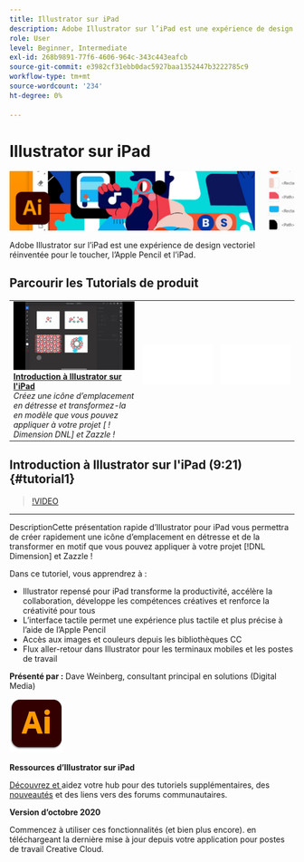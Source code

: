 ```yaml
---
title: Illustrator sur iPad
description: Adobe Illustrator sur l’iPad est une expérience de design vectoriel réinventée pour le toucher, l’Apple Pencil et l’iPad.
role: User
level: Beginner, Intermediate
exl-id: 268b9891-77f6-4606-964c-343c443eafcb
source-git-commit: e3982cf31ebb0dac5927baa1352447b3222785c9
workflow-type: tm+mt
source-wordcount: '234'
ht-degree: 0%

---
```


# Illustrator sur iPad

![Image de héros du tutoriel](../assets/AIoniPad.jpg)

Adobe Illustrator sur l’iPad est une expérience de design vectoriel réinventée pour le toucher, l’Apple Pencil et l’iPad.

## Parcourir les Tutorials de produit

<table style="table-layout:fixed">
<tr>
 <td>
   <a href="illustratoripad.md#tutorial1">
      <img alt="Introduction à Illustrator sur l'iPad" src="../assets/illustrator-iPad_repeat_weinberg_thumbnail.jpg" />
   </a>
    <div>
   <a href="illustratoripad.md#tutorial1"><strong>Introduction à Illustrator sur l'iPad</strong></a>
    </div>
    <em>Créez une icône d’emplacement en détresse et transformez-la en modèle que vous pouvez appliquer à votre projet [ ! Dimension DNL] et Zazzle !</em>
    <br>
  </td>
  <td>
    <img alt="Espacement" src="../assets/Whitespacer.png" />
    <div>
    <br>
  </td>
  <td>
    <img alt="Espacement" src="../assets/Whitespacer.png" />
    <div>
    <br>
  </td>
</tr>
</table>

## Introduction à Illustrator sur l&#39;iPad (9:21) {#tutorial1}

>[!VIDEO](https://video.tv.adobe.com/v/326823?hidetitle=true)

****
DescriptionCette présentation rapide d’Illustrator pour iPad vous permettra de créer rapidement une icône d’emplacement en détresse et de la transformer en motif que vous pouvez appliquer à votre projet  [!DNL Dimension] et Zazzle !

Dans ce tutoriel, vous apprendrez à :
* Illustrator repensé pour iPad transforme la productivité, accélère la collaboration, développe les compétences créatives et renforce la créativité pour tous
* L’interface tactile permet une expérience plus tactile et plus précise à l’aide de l’Apple Pencil
* Accès aux images et couleurs depuis les bibliothèques CC
* Flux aller-retour dans Illustrator pour les terminaux mobiles et les postes de travail

**Présenté par :**
Dave Weinberg, consultant principal en solutions (Digital Media)

![Logo Illustrator sur iPad](../assets/ai_appicon_96.png)

**Ressources d’Illustrator sur iPad**

[Découvrez et ](https://helpx.adobe.com/support/illustrator.html) aidez votre hub pour des tutoriels supplémentaires, des  [nouveautés](https://helpx.adobe.com/illustrator/using/whats-new/mobile-2021.html) et des liens vers des forums communautaires.

**Version d’octobre 2020**

Commencez à utiliser ces fonctionnalités (et bien plus encore). en téléchargeant la dernière mise à jour depuis votre application pour postes de travail Creative Cloud.
